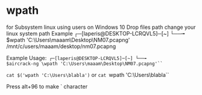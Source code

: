 # wpath
for Subsystem linux using users on Windows 10 
Drop files path change your linux system path
Example 
┌─[laperis@DESKTOP-LCRQVL5]─[~]
└──╼ $wpath 'C:\Users\maaam\Desktop\NM07.pcapng'
/mnt/c/users/maaam/desktop/nm07.pcapng

Example Usage:<code>
┌─[laperis@DESKTOP-LCRQVL5]─[~]
└──╼ $aircrack-ng \wpath 'C:\Users\maaam\Desktop\NM07.pcapng'\``</code>

`cat $('wpath 'C:\Users\blabla')` or `cat `wpath 'C:\Users\blabla`` 

Press alt+96 to make ` character
